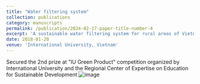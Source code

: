 ```yaml
---
title: "Water filtering system"
collection: publications
category: manuscripts
permalink: /publication/2024-02-17-paper-title-number-4
excerpt: 'A sustainable water filtering system for rural areas of Vietnam, which won the 2nd prize at "IU Green Product" competition'
date: 2018-01-20
venue: 'International University, Vietnam'
---
```

Secured the 2nd prize at "IU Green Product" competition organized by International University and the Regional Center of Expertise on Education for Sustainable Development
![image](https://github.com/user-attachments/assets/313bc6b1-9725-430b-a708-0f01d0c919b6)
